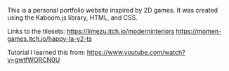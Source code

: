 This is a personal portfolio website inspired by 2D games. It was created using the Kaboom.js library, HTML, and CSS.

Links to the tilesets:
https://limezu.itch.io/moderninteriors
https://momen-games.itch.io/happy-la-v2-ts

Tutorial I learned this from: 
https://www.youtube.com/watch?v=gwtfWORCN0U
